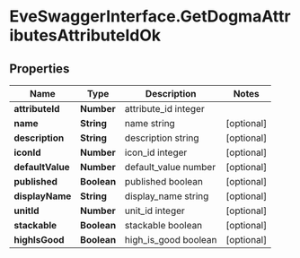 # EveSwaggerInterface.GetDogmaAttributesAttributeIdOk

## Properties
Name | Type | Description | Notes
------------ | ------------- | ------------- | -------------
**attributeId** | **Number** | attribute_id integer | 
**name** | **String** | name string | [optional] 
**description** | **String** | description string | [optional] 
**iconId** | **Number** | icon_id integer | [optional] 
**defaultValue** | **Number** | default_value number | [optional] 
**published** | **Boolean** | published boolean | [optional] 
**displayName** | **String** | display_name string | [optional] 
**unitId** | **Number** | unit_id integer | [optional] 
**stackable** | **Boolean** | stackable boolean | [optional] 
**highIsGood** | **Boolean** | high_is_good boolean | [optional] 


